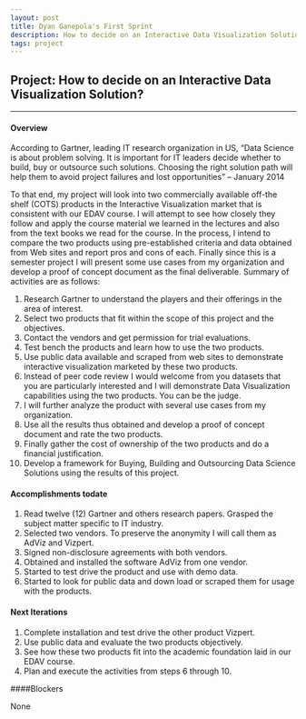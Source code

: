 ```yaml
---
layout: post
title: Dyan Ganepola's First Sprint
description: How to decide on an Interactive Data Visualization Solution?   
tags: project 
---
```

<section>


## Project: How to decide on an Interactive Data Visualization Solution?
 
-------------------------------------------------------------------------

#### Overview
 
 According to Gartner, leading IT research organization in US, “Data Science is about problem solving. It is important for IT leaders decide whether to build, buy or outsource such solutions. Choosing the right solution path will help them to avoid project failures and lost opportunities” – January 2014

To that end, my project will look into two commercially available off-the shelf (COTS) products in the Interactive Visualization market that is consistent with our EDAV course. I will attempt to see how closely they follow and apply the course material we learned in the lectures and also from the text books we read for the course. In the process, I intend to compare the two products using pre-established criteria and data obtained from Web sites and report pros and cons of each. Finally since this is a semester project I will present some use cases from my organization and develop a proof of concept document as the final deliverable. Summary of activities are as follows:

1. Research Gartner to understand the players and their offerings in the area of interest.
2. Select two products that fit within the scope of this project and the objectives.
3. Contact the vendors and get permission for trial evaluations.
4. Test bench the products and learn how to use the two products.
5. Use public data available and scraped from web sites to demonstrate interactive visualization marketed by these two products. 
6. Instead of peer code review I would welcome from you datasets that you are particularly interested and I will demonstrate Data Visualization capabilities using the two products. You can be the judge.
7. I will further analyze the product with several use cases from my organization.
8. Use all the results thus obtained and develop a proof of concept document and rate the two products.
9. Finally gather the cost of ownership of the two products and do a financial justification.
10. Develop a framework for Buying, Building and Outsourcing Data Science Solutions using the results of this project.

#### Accomplishments todate

1. Read twelve (12) Gartner and others research papers. Grasped the subject matter specific to IT industry.
2. Selected two vendors. To preserve the anonymity I will call them as AdViz and Vizpert.
3. Signed non-disclosure agreements with both vendors.
4. Obtained and installed the software AdViz from one vendor.
5. Started to test drive the product and use with demo data.
6. Started to look for public data and down load or scraped them for usage with the products.

#### Next Iterations

1. Complete installation and test drive the other product Vizpert.
2. Use public data and evaluate the two products objectively.
3. See how these two products fit into the academic foundation laid in our EDAV course.
4. Plan and execute the activities from steps 6 through 10.      


####Blockers 

None


</section>